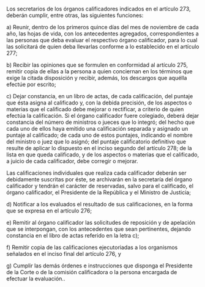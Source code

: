 Los secretarios de los órganos calificadores indicados en el artículo 273, deberán cumplir, entre otras, las siguientes funciones:

a) Reunir, dentro de los primeros quince días del mes de noviembre de cada año, las hojas de vida, con los antecedentes agregados, correspondientes a las personas que deba evaluar el respectivo órgano calificador, para lo cual las solicitará de quien deba llevarlas conforme a lo establecido en el artículo 277;

b) Recibir las opiniones que se formulen en conformidad al artículo 275, remitir copia de ellas a la persona a quien conciernan en los términos que exige la citada disposición y recibir, además, los descargos que aquélla efectúe por escrito;

c) Dejar constancia, en un libro de actas, de cada calificación, del puntaje que ésta asigna al calificado y, con la debida precisión, de los aspectos o materias que el calificado debe mejorar o rectificar, a criterio de quien efectúa la calificación. Si el órgano calificador fuere colegiado, deberá dejar constancia del número de ministros o jueces que lo integró; del hecho que cada uno de ellos haya emitido una calificación separada y asignado un puntaje al calificado; de cada uno de estos puntajes, indicando el nombre del ministro o juez que lo asignó; del puntaje calificatorio definitivo que resulte de aplicar lo dispuesto en el inciso segundo del artículo 278; de la lista en que queda calificado, y de los aspectos o materias que el calificado, a juicio de cada calificador, debe corregir o mejorar.

Las calificaciones individuales que realiza cada calificador deberán ser debidamente suscritas por éste, se archivarán en la secretaría del órgano calificador y tendrán el carácter de reservadas, salvo para el calificado, el órgano calificador, el Presidente de la República y el Ministro de Justicia;

d) Notificar a los evaluados el resultado de sus calificaciones, en la forma que se expresa en el artículo 276;

e) Remitir al órgano calificador las solicitudes de reposición y de apelación que se interpongan, con los antecedentes que sean pertinentes, dejando constancia en el libro de actas referido en la letra c);

f) Remitir copia de las calificaciones ejecutoriadas a los organismos señalados en el inciso final del artículo 276, y

g) Cumplir las demás órdenes e instrucciones que disponga el Presidente de la Corte o de la comisión calificadora o la persona encargada de efectuar la evaluación..